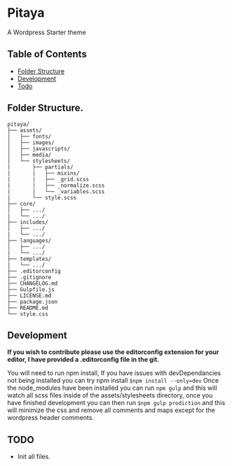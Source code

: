 # Pitaya
A Wordpress Starter theme

## Table of Contents

- [Folder Structure](#folder-structure)
- [Development](#development)
- [Todo](#todo)


## Folder Structure.

```
pitaya/
├── assets/
│   ├── fonts/
│   ├── images/
│   ├── javascripts/
│   ├── media/
│   └── stylesheets/
|       ├── partials/
|       |   ├── mixins/
|       |   ├── _grid.scss
|       |   ├── _normalize.scss
|       |   └── _variables.scss
|       └── style.scss
├── core/
│   ├── .../
|   └── .../
├── includes/
│   ├── .../
|   └── .../
├── languages/
│   ├── .../
|   └── .../
├── templates/
|   └── .../
├── .editorconfig
├── .gitignore
├── CHANGELOG.md
├── Gulpfile.js
├── LICENSE.md
├── package.json
├── README.md
└── style.css
```

## Development

**If you wish to contribute please use the editorconfig extension for your editor, I have provided a .editorconfig file in the git.**

You will need to run npm install, If you have issues with devDependancies not being installed you can try npm install
`$npm install --only=dev`
Once the node_modules have been installed you can run `npm gulp` and this will watch all scss files inside of the assets/stylesheets directory, once you have finished development you can then run `$npm gulp prodiction` and this will minimize the css and remove all comments and maps except for the wordpress header comments.

## TODO
* Init all files.

[pitaya-image]: https://www.michaelmano.com/pitaya.svg
[pitaya-url]: https://www.michaelmano.com

